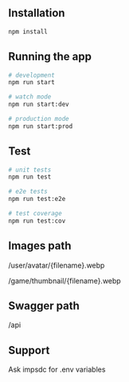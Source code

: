 ## Installation

```bash
npm install
```

## Running the app

```bash
# development
npm run start

# watch mode
npm run start:dev

# production mode
npm run start:prod
```

## Test

```bash
# unit tests
npm run test

# e2e tests
npm run test:e2e

# test coverage
npm run test:cov
```

## Images path

/user/avatar/{filename}.webp

/game/thumbnail/{filename}.webp

## Swagger path

/api

## Support

Ask impsdc for .env variables
